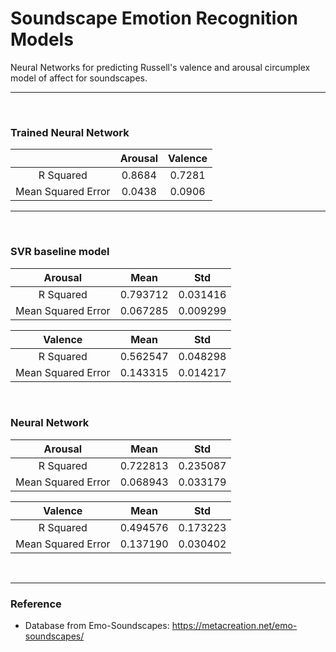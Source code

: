 # Soundscape Emotion Recognition Models
Neural Networks for predicting Russell's valence and arousal circumplex model of affect for soundscapes.

---
<br>

### Trained Neural Network
|                    | Arousal | Valence |
| :----------------: | :-----: | :-----: |
|      R Squared     | 0.8684  | 0.7281  |
| Mean Squared Error | 0.0438  | 0.0906  |
---
<br>

### SVR baseline model
|       Arousal      |    Mean   |    Std    |
| :----------------: | :-------: | :-------: |
|      R Squared     | 0.793712  | 0.031416  |
| Mean Squared Error | 0.067285  | 0.009299  |

|       Valence      |    Mean   |    Std    |
| :----------------: | :-------: | :-------: |
|      R Squared     | 0.562547	 | 0.048298  |
| Mean Squared Error | 0.143315  | 0.014217  |

<br>

### Neural Network
|       Arousal      |    Mean   |    Std    |
| :----------------: | :-------: | :-------: |
|      R Squared     | 0.722813  | 0.235087  |
| Mean Squared Error | 0.068943	 | 0.033179  |

|       Valence      |    Mean   |    Std    |
| :----------------: | :-------: | :-------: |
|      R Squared     | 0.494576	 | 0.173223  |
| Mean Squared Error | 0.137190	 | 0.030402  |

<br>

---
### Reference
- Database from Emo-Soundscapes: https://metacreation.net/emo-soundscapes/